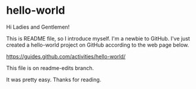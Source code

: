 # hello-world

Hi Ladies and Gentlemen!

This is README file, so I introduce myself. 
I'm a newbie to GitHub.
I've just created a hello-world project on GitHub according to the web page below.

https://guides.github.com/activities/hello-world/

This file is on readme-edits branch.

It was pretty easy. Thanks for reading.
